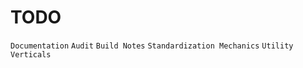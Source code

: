 # TODO 
```Documentation```
```Audit```
```Build Notes```
```Standardization Mechanics```
```Utility Verticals```
